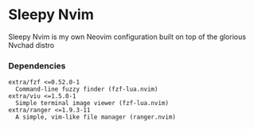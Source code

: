 # Sleepy Nvim

Sleepy Nvim is my own Neovim configuration built on top of the glorious Nvchad distro

### Dependencies
```
extra/fzf <=0.52.0-1
  Command-line fuzzy finder (fzf-lua.nvim)
extra/viu <=1.5.0-1
  Simple terminal image viewer (fzf-lua.nvim)
extra/ranger <=1.9.3-11
  A simple, vim-like file manager (ranger.nvim)
```
